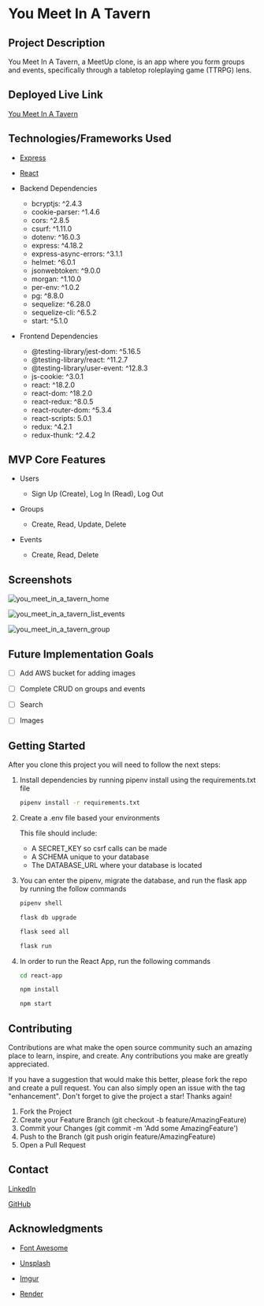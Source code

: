 # You Meet In A Tavern

## Project Description

You Meet In A Tavern, a MeetUp clone, is an app where you form groups and events, specifically through a tabletop roleplaying game (TTRPG) lens.

## Deployed Live Link

[You Meet In A Tavern](https://you-meet-in-a-tavern.onrender.com/)

## Technologies/Frameworks Used

* [Express](https://expressjs.com/)

* [React](https://reactjs.org/)

* Backend Dependencies

    * bcryptjs: ^2.4.3
    * cookie-parser: ^1.4.6
    * cors: ^2.8.5
    * csurf: ^1.11.0
    * dotenv: ^16.0.3
    * express: ^4.18.2
    * express-async-errors: ^3.1.1
    * helmet: ^6.0.1
    * jsonwebtoken: ^9.0.0
    * morgan: ^1.10.0
    * per-env: ^1.0.2
    * pg: ^8.8.0
    * sequelize: ^6.28.0
    * sequelize-cli: ^6.5.2
    * start: ^5.1.0

* Frontend Dependencies

    * @testing-library/jest-dom: ^5.16.5
    * @testing-library/react: ^11.2.7
    * @testing-library/user-event: ^12.8.3
    * js-cookie: ^3.0.1
    * react: ^18.2.0
    * react-dom: ^18.2.0
    * react-redux: ^8.0.5
    * react-router-dom: ^5.3.4
    * react-scripts: 5.0.1
    * redux: ^4.2.1
    * redux-thunk: ^2.4.2

## MVP Core Features

* Users

	* Sign Up (Create), Log In (Read), Log Out

* Groups

	* Create, Read, Update, Delete

* Events

    * Create, Read, Delete

## Screenshots

![you_meet_in_a_tavern_home](https://user-images.githubusercontent.com/109548330/231595937-742b2706-6d54-476c-84d2-4c9d5476639b.jpg)

![you_meet_in_a_tavern_list_events](https://user-images.githubusercontent.com/109548330/231596879-8f6b36df-39d8-4562-9d53-1910bfe8e595.jpg)

![you_meet_in_a_tavern_group](https://user-images.githubusercontent.com/109548330/231596889-08129030-a5e5-4575-8322-2737bc133174.jpg)

## Future Implementation Goals

- [ ] Add AWS bucket for adding images

- [ ]  Complete CRUD on groups and events

- [ ] Search

- [ ] Images


## Getting Started

After you clone this project you will need to follow the next steps:

1. Install dependencies by running pipenv install using the requirements.txt file

	```bash
	pipenv install -r requirements.txt
	```
2. Create a .env file based your environments

	This file should include:
	* A SECRET_KEY so csrf calls can be made
	* A SCHEMA unique to your database
	* The DATABASE_URL where your database is located

3. You can enter the pipenv, migrate the database, and run the flask app by running the follow commands

	```bash
	pipenv shell
	```

	```bash
	flask db upgrade
	```

	```bash
	flask seed all
	```

	```bash
	flask run
	```

4. In order to run the React App, run the following commands

	```bash
	cd react-app
	```

	```bash
	npm install
	```

	```bash
	npm start
	```

## Contributing

Contributions are what make the open source community such an amazing place to learn, inspire, and create. Any contributions you make are greatly appreciated.

If you have a suggestion that would make this better, please fork the repo and create a pull request. You can also simply open an issue with the tag "enhancement". Don't forget to give the project a star! Thanks again!

1. Fork the Project
2. Create your Feature Branch (git checkout -b feature/AmazingFeature)
3. Commit your Changes (git commit -m 'Add some AmazingFeature')
4. Push to the Branch (git push origin feature/AmazingFeature)
5. Open a Pull Request

## Contact

[LinkedIn](https://www.linkedin.com/in/nygil-nettles-dev/)

[GitHub](https://github.com/NygilNet)

## Acknowledgments

* [Font Awesome](https://fontawesome.com/)

* [Unsplash](https://unsplash.com/)

* [Imgur](https://imgur.com)

* [Render](https://render.com/)
